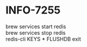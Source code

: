 # INFO-7255

brew services start redis  
brew services stop redis  
redis-cli
KEYS * 
 FLUSHDB 
exit
